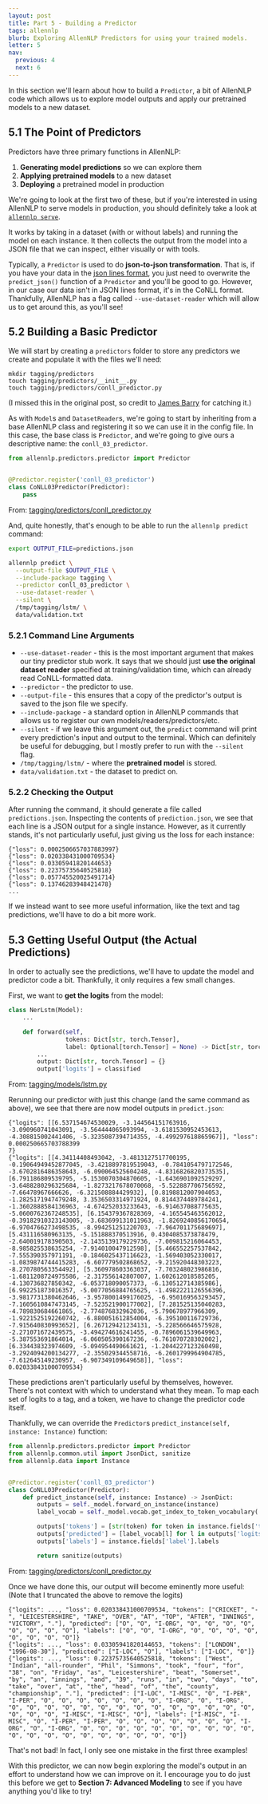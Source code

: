 ```yaml
---
layout: post
title: Part 5 - Building a Predictor
tags: allennlp
blurb: Exploring AllenNLP Predictors for using your trained models.
letter: 5
nav:
  previous: 4
  next: 6
---
```


In this section we'll learn about how to build a `Predictor`, a bit of AllenNLP code which allows us to explore model outputs and apply our pretrained models to a new dataset.

## 5.1 The Point of Predictors

Predictors have three primary functions in AllenNLP:

  1. **Generating model predictions** so we can explore them
  2. **Applying pretrained models** to a new dataset
  3. **Deploying** a pretrained model in production

We're going to look at the first two of these, but if you're interested in using AllenNLP to serve models in production, you should definitely take a look at [`allennlp serve`](https://allenai.github.io/allennlp-docs/api/allennlp.commands.serve.html).

It works by taking in a dataset (with or without labels) and running the model on each instance.
It then collects the output from the model into a JSON file that we can inspect, either visually or with tools.

Typically, a `Predictor` is used to do **json-to-json transformation**.
That is, if you have your data in the [json lines format](http://jsonlines.org/), you just need to overwrite the `predict_json()` function of a `Predictor` and you'll be good to go.
However, in our case our data isn't in JSON lines format, it's in the CoNLL format.
Thankfully, AllenNLP has a flag called `--use-dataset-reader` which will allow us to get around this, as you'll see!

## 5.2 Building a Basic Predictor

We will start by creating a `predictors` folder to store any predictors we create and populate it with the files we'll need:

```
mkdir tagging/predictors
touch tagging/predictors/__init__.py
touch tagging/predictors/conll_predictor.py
```

(I missed this in the original post, so credit to [James Barry](https://github.com/Jbar-ry) for catching it.)

As with `Model`s and `DatasetReader`s, we're going to start by inheriting from a base AllenNLP class and registering it so we can use it in the config file.
In this case, the base class is `Predictor`, and we're going to give ours a descriptive name: the `conll_03_predictor`.

```python
from allennlp.predictors.predictor import Predictor


@Predictor.register('conll_03_predictor')
class CoNLL03Predictor(Predictor):
    pass
```
From: [tagging/predictors/conll_predictor.py](https://github.com/jbarrow/allennlp_tutorial/blob/master/tagging/predictors/conll_predictor.py)

And, quite honestly, that's enough to be able to run the `allennlp predict` command:

```bash
export OUTPUT_FILE=predictions.json

allennlp predict \
  --output-file $OUTPUT_FILE \
  --include-package tagging \
  --predictor conll_03_predictor \
  --use-dataset-reader \
  --silent \
  /tmp/tagging/lstm/ \
  data/validation.txt
```

### 5.2.1 Command Line Arguments

- `--use-dataset-reader` - this is the most important argument that makes our tiny predictor stub work. It says that we should just **use the original dataset reader** specified at training/validation time, which can already read CoNLL-formatted data.
- `--predictor` - the predictor to use.
- `--output-file` - this ensures that a copy of the predictor's output is saved to the json file we specify.
- `--include-package` - a standard option in AllenNLP commands that allows us to register our own models/readers/predictors/etc.
- `--silent` - if we leave this argument out, the `predict` command will print every prediction's input and output to the terminal. Which can definitely be useful for debugging, but I mostly prefer to run with the `--silent` flag.
- `/tmp/tagging/lstm/` - where the **pretrained model** is stored.
- `data/validation.txt` - the dataset to predict on.

### 5.2.2 Checking the Output

After running the command, it should generate a file called `predictions.json`.
Inspecting the contents of `prediction.json`, we see that each line is a JSON output for a single instance.
However, as it currently stands, it's not particularly useful, just giving us the loss for each instance:

```
{"loss": 0.0002506657037883997}
{"loss": 0.020338431000709534}
{"loss": 0.03305941820144653}
{"loss": 0.22375735640525818}
{"loss": 0.057745520025491714}
{"loss": 0.13746283948421478}
...
```

If we instead want to see more useful information, like the text and tag predictions, we'll have to do a bit more work.

## 5.3 Getting Useful Output (the Actual Predictions)

In order to actually see the predictions, we'll have to update the model and predictor code a bit.
Thankfully, it only requires a few small changes.

First, we want to **get the logits** from the model:

```python
class NerLstm(Model):
    ...

    def forward(self,
                tokens: Dict[str, torch.Tensor],
                label: Optional[torch.Tensor] = None) -> Dict[str, torch.Tensor]:
        ...
        output: Dict[str, torch.Tensor] = {}
        output['logits'] = classified
```
From: [tagging/models/lstm.py](https://github.com/jbarrow/allennlp_tutorial/blob/master/tagging/models/lstm.py)

Rerunning our predictor with just this change (and the same command as above), we see that there are now model outputs in `predict.json`:

```
{"logits": [[6.537154674530029, -3.144564151763916, -3.090960741043091, -3.564444065093994, -3.6181530952453613, -4.308815002441406, -5.3235087394714355, -4.499297618865967]], "loss": 0.000250665703788399
7}
{"logits": [[4.34114408493042, -3.4813127517700195, -0.19064949452877045, -3.4218897819519043, -0.7841054797172546, -3.6702816486358643, -6.090064525604248, -4.8316826820373535], [6.791186809539795, -5.1530070304870605, -1.6436901092529297, -3.6488280296325684, -1.8273217678070068, -5.522887706756592, -7.66478967666626, -6.321508884429932], [0.8198812007904053, -1.2825171947479248, 3.3536503314971924, 0.8144374489784241, -1.3602888584136963, -4.674252033233643, -6.914637088775635, -5.0600762367248535], [6.154379367828369, -4.165545463562012, -0.39182910323143005, -3.683699131011963, -1.8269240856170654, -6.9704766273498535, -8.994251251220703, -7.964701175689697], [5.431116580963135, -5.151888370513916, 0.4304085373878479, -2.640019178390503, -2.1435139179229736, -7.009815216064453, -8.985825538635254, -7.914010047912598], [5.466552257537842, -7.555390357971191, -0.1846025437116623, -1.569403052330017, -1.0839874744415283, -6.607779502868652, -9.215920448303223, -8.270780563354492], [5.360978603363037, -7.703248023986816, -1.6811208724975586, -2.317556142807007, 1.602612018585205, -4.130736827850342, -6.053718090057373, -6.130512714385986], [6.992251873016357, -5.0077056884765625, -1.4982221126556396, -3.9817731380462646, -3.9578001499176025, -6.950169563293457, -7.1605610847473145, -7.523521900177002], [7.281525135040283, -4.789830684661865, -2.774876832962036, -5.790678977966309, -1.9221525192260742, -6.880051612854004, -6.395100116729736, -7.915640830993652], [6.267129421234131, -5.228566646575928, -2.271071672439575, -3.494274616241455, -0.7896061539649963, -5.387553691864014, -6.060505390167236, -6.761070728302002], [6.334438323974609, -5.094954490661621, -1.2044227123260498, -3.2924094200134277, -2.355029344558716, -6.2601799964904785, -7.612645149230957, -6.907349109649658]], "loss": 0.020338431000709534}
```

These predictions aren't particularly useful by themselves, however.
There's not context with which to understand what they mean.
To map each set of logits to a tag, and a token, we have to change the predictor code itself.

Thankfully, we can override the `Predictor`s `predict_instance(self, instance: Instance)` function:

```python
from allennlp.predictors.predictor import Predictor
from allennlp.common.util import JsonDict, sanitize
from allennlp.data import Instance


@Predictor.register('conll_03_predictor')
class CoNLL03Predictor(Predictor):
    def predict_instance(self, instance: Instance) -> JsonDict:
        outputs = self._model.forward_on_instance(instance)
        label_vocab = self._model.vocab.get_index_to_token_vocabulary('labels')

        outputs['tokens'] = [str(token) for token in instance.fields['tokens'].tokens]
        outputs['predicted'] = [label_vocab[l] for l in outputs['logits'].argmax(1)]
        outputs['labels'] = instance.fields['label'].labels

        return sanitize(outputs)
```
From: [tagging/predictors/conll_predictor.py](https://github.com/jbarrow/allennlp_tutorial/blob/master/tagging/predictors/conll_predictor.py)


Once we have done this, our output will become eminently more useful:
(Note that I truncated the above to remove the logits)

```
{"logits": ..., "loss": 0.020338431000709534, "tokens": ["CRICKET", "-", "LEICESTERSHIRE", "TAKE", "OVER", "AT", "TOP", "AFTER", "INNINGS", "VICTORY", "."], "predicted": ["O", "O", "I-ORG", "O", "O", "O", "O", "O", "O", "O", "O"], "labels": ["O", "O", "I-ORG", "O", "O", "O", "O", "O", "O", "O", "O"]}
{"logits": ..., "loss": 0.03305941820144653, "tokens": ["LONDON", "1996-08-30"], "predicted": ["I-LOC", "O"], "labels": ["I-LOC", "O"]}
{"logits": ..., "loss": 0.22375735640525818, "tokens": ["West", "Indian", "all-rounder", "Phil", "Simmons", "took", "four", "for", "38", "on", "Friday", "as", "Leicestershire", "beat", "Somerset", "by", "an", "innings", "and", "39", "runs", "in", "two", "days", "to", "take", "over", "at", "the", "head", "of", "the", "county", "championship", "."], "predicted": ["I-LOC", "I-MISC", "O", "I-PER", "I-PER", "O", "O", "O", "O", "O", "O", "O", "I-ORG", "O", "I-ORG", "O", "O", "O", "O", "O", "O", "O", "O", "O", "O", "O", "O", "O", "O", "O", "O", "O", "I-MISC", "I-MISC", "O"], "labels": ["I-MISC", "I-MISC", "O", "I-PER", "I-PER", "O", "O", "O", "O", "O", "O", "O", "I-ORG", "O", "I-ORG", "O", "O", "O", "O", "O", "O", "O", "O", "O", "O", "O", "O", "O", "O", "O", "O", "O", "O", "O", "O"]}
```

That's not bad!
In fact, I only see one mistake in the first three examples!

With this predictor, we can now begin exploring the model's output in an effort to understand how we can improve on it.
I encourage you to do just this before we get to **Section 7: Advanced Modeling** to see if you have anything you'd like to try!
